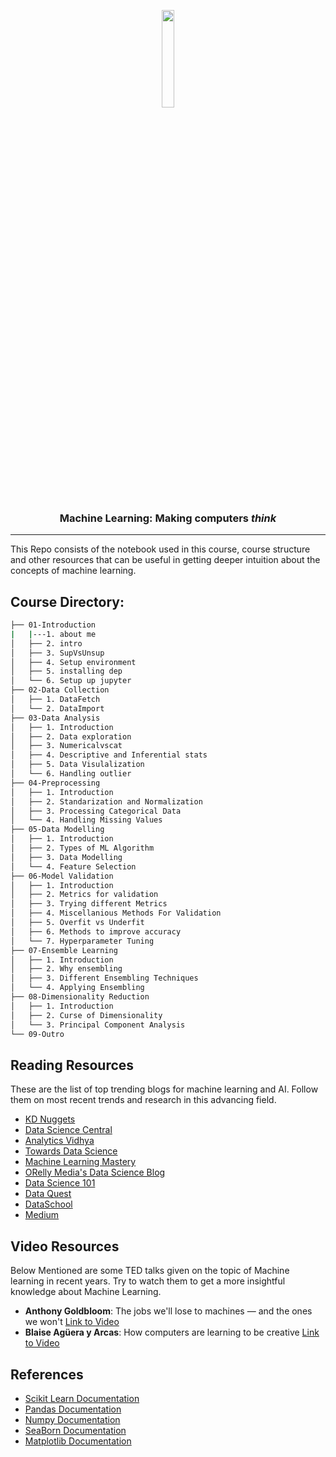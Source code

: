 <p align="center">
  
<img src="https://user-images.githubusercontent.com/31818185/64046508-a0c90f00-cb89-11e9-9225-81753c338f91.png" width=20% />

</p>

<h3 align="center"> Machine Learning: Making computers <i> think </i> </h3>

---

This Repo consists of the notebook used in this course, course structure and other resources that can be useful in getting deeper intuition about the concepts of machine learning.


## Course Directory:
```bash
├── 01-Introduction
|   |---1. about me
│   ├── 2. intro
│   ├── 3. SupVsUnsup
│   ├── 4. Setup environment
│   ├── 5. installing dep
│   └── 6. Setup up jupyter
├── 02-Data Collection
│   ├── 1. DataFetch
│   └── 2. DataImport
├── 03-Data Analysis
│   ├── 1. Introduction
│   ├── 2. Data exploration
│   ├── 3. Numericalvscat
│   ├── 4. Descriptive and Inferential stats
│   ├── 5. Data Visulalization
│   └── 6. Handling outlier
├── 04-Preprocessing
│   ├── 1. Introduction
│   ├── 2. Standarization and Normalization
│   ├── 3. Processing Categorical Data
│   └── 4. Handling Missing Values
├── 05-Data Modelling
│   ├── 1. Introduction
│   ├── 2. Types of ML Algorithm
│   ├── 3. Data Modelling
│   └── 4. Feature Selection
├── 06-Model Validation
│   ├── 1. Introduction
│   ├── 2. Metrics for validation
│   ├── 3. Trying different Metrics
│   ├── 4. Miscellanious Methods For Validation
│   ├── 5. Overfit vs Underfit
│   ├── 6. Methods to improve accuracy
│   └── 7. Hyperparameter Tuning
├── 07-Ensemble Learning
│   ├── 1. Introduction
│   ├── 2. Why ensembling
│   ├── 3. Different Ensembling Techniques
│   └── 4. Applying Ensembling
├── 08-Dimensionality Reduction
│   ├── 1. Introduction
│   ├── 2. Curse of Dimensionality
│   └── 3. Principal Component Analysis
└── 09-Outro
```


## Reading Resources
These are the list of top trending blogs for machine learning and AI. Follow them on most recent trends and research in this advancing field.
- <a href="http://www.kdnuggets.com/">KD Nuggets</a>
- <a href="https://www.datasciencecentral.com/"> Data Science Central </a>
- <a href ="https://www.analyticsvidhya.com/">Analytics Vidhya </a>
- <a href="https://towardsdatascience.com/">Towards Data Science </a>
- <a href="http://machinelearningmastery.com/">Machine Learning Mastery </a>
- <a href="https://www.oreilly.com/topics/data">ORelly Media's Data Science Blog </a>
- <a href="http://101.datascience.community/">Data Science 101 </a>
- <a href="https://www.dataquest.io/blog/">Data Quest</a> 
- <a href="http://www.dataschool.io/">DataSchool</a> 
- <a href="https://medium.com/">Medium</a>


## Video Resources 

Below Mentioned are some TED talks given on the topic of Machine learning in recent years. Try to watch them to get a more insightful knowledge about Machine Learning. 

- **Anthony Goldbloom**: The jobs we'll lose to machines — and the ones we won't 
<a href="https://www.ted.com/talks/anthony_goldbloom_the_jobs_we_ll_lose_to_machines_and_the_ones_we_won_t">Link to Video</a>
- **Blaise Agüera y Arcas**: How computers are learning to be creative
<a href="https://www.ted.com/talks/blaise_aguera_y_arcas_how_computers_are_learning_to_be_creative">Link to Video</a>



## References
- <a href="https://scikit-learn.org/stable/">Scikit Learn Documentation</a>
- <a href="https://pandas.pydata.org/pandas-docs/stable/">Pandas Documentation</a>
- <a href="https://numpy.org/">Numpy Documentation</a>
- <a href="https://seaborn.pydata.org">SeaBorn Documentation</a>
- <a href="https://matplotlib.org/3.1.1/contents.html">Matplotlib Documentation</a>
